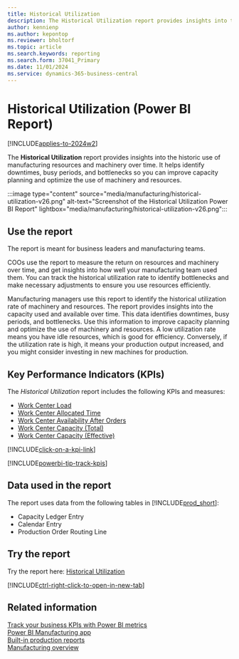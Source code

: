 ```yaml
---
title: Historical Utilization
description: The Historical Utilization report provides insights into the historical utilization of manufacturing resources and machinery equipment over time.
author: kennienp
ms.author: kepontop
ms.reviewer: bholtorf
ms.topic: article
ms.search.keywords: reporting
ms.search.form: 37041_Primary
ms.date: 11/01/2024
ms.service: dynamics-365-business-central
---
```


# Historical Utilization (Power BI Report)

[!INCLUDE[applies-to-2024w2](includes/applies-to-2024w2.md)]

The **Historical Utilization** report provides insights into the historic use of manufacturing resources and machinery over time. It helps identify downtimes, busy periods, and bottlenecks so you can improve capacity planning and optimize the use of machinery and resources.

:::image type="content" source="media/manufacturing/historical-utilization-v26.png" alt-text="Screenshot of the Historical Utilization Power BI Report" lightbox="media/manufacturing/historical-utilization-v26.png":::

## Use the report

The report is meant for business leaders and manufacturing teams.

COOs use the report to measure the return on resources and machinery over time, and get insights into how well your manufacturing team used them. You can track the historical utilization rate to identify bottlenecks and make necessary adjustments to ensure you use resources efficiently.

Manufacturing managers use this report to identify the historical utilization rate of machinery and resources. The report provides insights into the capacity used and available over time. This data identifies downtimes, busy periods, and bottlenecks. Use this information to improve capacity planning and optimize the use of machinery and resources. A low utilization rate means you have idle resources, which is good for efficiency. Conversely, if the utilization rate is high, it means your production output increased, and you might consider investing in new machines for production.

## Key Performance Indicators (KPIs)

The *Historical Utilization* report includes the following KPIs and measures:

- [Work Center Load](manufacturing-powerbi-kpis.md#work-center-load)
- [Work Center Allocated Time](manufacturing-powerbi-kpis.md#work-center-allocated-time)
- [Work Center Availability After Orders](manufacturing-powerbi-kpis.md#work-center-availability-after-orders)
- [Work Center Capacity (Total)](manufacturing-powerbi-kpis.md#work-center-capacity-total)
- [Work Center Capacity (Effective)](manufacturing-powerbi-kpis.md#work-center-capacity-effective)

[!INCLUDE[click-on-a-kpi-link](includes/click-on-a-kpi-link.md)]

[!INCLUDE[powerbi-tip-track-kpis](includes/powerbi-tip-track-kpis.md)]

## Data used in the report

The report uses data from the following tables in [!INCLUDE[prod_short](includes/prod_short.md)]:

- Capacity Ledger Entry
- Calendar Entry
- Production Order Routing Line

## Try the report

Try the report here: [Historical Utilization](https://businesscentral.dynamics.com?page=37041)

[!INCLUDE[ctrl-right-click-to-open-in-new-tab](includes/ctrl-right-click-to-open-in-new-tab.md)]

## Related information

[Track your business KPIs with Power BI metrics](track-kpis-with-power-bi-metrics.md)  
[Power BI Manufacturing app](manufacturing-powerbi-app.md)  
[Built-in production reports](production-reports.md)  
[Manufacturing overview](production-manage-manufacturing.md)
